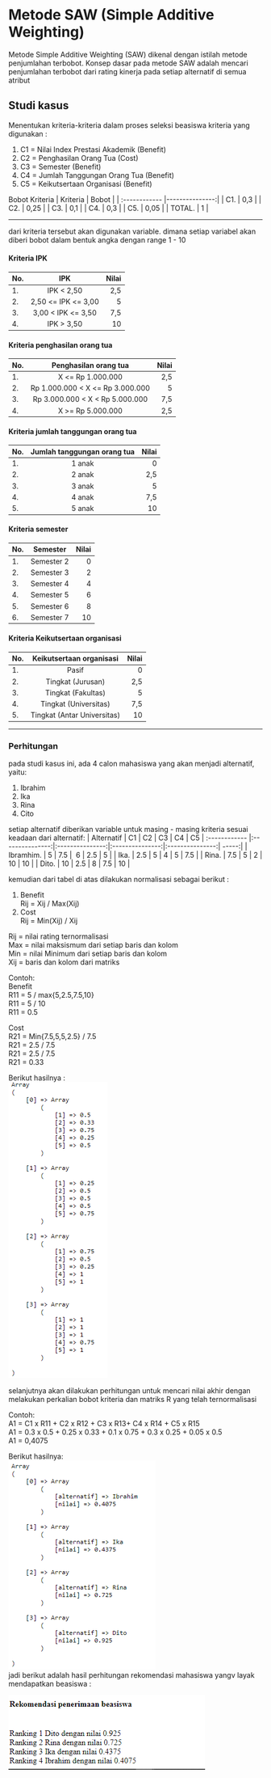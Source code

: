 # Metode SAW (Simple Additive Weighting)
Metode Simple Additive Weighting (SAW) dikenal dengan istilah metode penjumlahan terbobot. Konsep dasar pada metode SAW adalah mencari penjumlahan terbobot dari rating kinerja pada setiap alternatif di semua atribut

## Studi kasus
Menentukan kriteria-kriteria dalam proses seleksi beasiswa
kriteria yang digunakan :

1. C1 = Nilai Index Prestasi Akademik (Benefit)
2. C2 = Penghasilan Orang Tua (Cost)
3. C3 = Semester (Benefit)
4. C4 = Jumlah Tanggungan Orang Tua (Benefit)
5. C5 = Keikutsertaan Organisasi (Benefit)

Bobot Kriteria
| Kriteria  | Bobot  |
| :------------ |---------------:| 
| C1. | 0,3 | 
| C2. | 0,25 | 
| C3. | 0,1 | 
| C4. | 0,3 | 
| C5. | 0,05 | 
| TOTAL. | 1 | 

---
dari kriteria tersebut akan digunakan variable. dimana setiap variabel akan diberi bobot dalam bentuk angka dengan range 1 - 10
#### Kriteria IPK
| No.  | IPK  | Nilai |
| :------------ |:---------------:| -----:|
| 1. | IPK < 2,50 | 2,5 |
| 2. | 2,50 <= IPK <= 3,00  | 5 |
| 3. | 3,00 < IPK <= 3,50  | 7,5 |
| 4. |  IPK > 3,50  | 10 |

#### Kriteria penghasilan orang tua
| No.  | Penghasilan orang tua  | Nilai |
| :------------ |:---------------:| -----:|
| 1. | X <= Rp 1.000.000 | 2,5 |
| 2. | Rp 1.000.000 < X <= Rp 3.000.000 | 5 |
| 3. | Rp 3.000.000 < X < Rp 5.000.000 | 7,5 |
| 4. | X >= Rp 5.000.000 | 2,5 |

#### Kriteria jumlah tanggungan orang tua
| No.  | Jumlah tanggungan orang tua  | Nilai |
| :------------ |:---------------:| -----:|
| 1. | 1 anak | 0 |
| 2. | 2 anak | 2,5 |
| 3. | 3 anak | 5 |
| 4. | 4 anak | 7,5 |
| 5. | 5 anak | 10 |

#### Kriteria semester
| No.  | Semester  | Nilai |
| :------------ |:---------------:| -----:|
| 1. | Semester 2 | 0 |
| 2. | Semester 3 | 2 |
| 3. | Semester 4 | 4 |
| 4. | Semester 5 | 6 |
| 5. | Semester 6 | 8 |
| 6. | Semester 7 | 10 |

#### Kriteria Keikutsertaan organisasi
| No.  | Keikutsertaan organisasi  | Nilai |
| :------------ |:---------------:| -----:|
| 1. | Pasif | 0 |
| 2. | Tingkat (Jurusan) | 2,5 |
| 3. | Tingkat (Fakultas) | 5 |
| 4. | Tingkat (Universitas) | 7,5 |
| 5. | Tingkat (Antar Universitas) | 10 |

---
### Perhitungan
pada studi kasus ini, ada 4 calon mahasiswa yang akan menjadi alternatif, yaitu:
1. Ibrahim
1. Ika
2. Rina
3. Cito

setiap alternatif diberikan variable untuk masing - masing kriteria sesuai keadaan dari alternatif: 
| Alternatif  | C1  | C2 | C3 | C4 | C5
| :------------ |:---------------:|:---------------:|:---------------:|:---------------:| -----:|
| Ibramhim. | 5 | 7.5 |  6 | 2.5 | 5 |
| Ika. | 2.5 | 5 | 4 | 5 | 7.5 |
| Rina. | 7.5 | 5 | 2 | 10 | 10 |
| Dito. | 10 | 2.5 | 8 | 7.5 | 10 |

kemudian dari tabel di atas dilakukan normalisasi sebagai berikut :
1. Benefit\
    Rij = Xij / Max(Xij)
2. Cost\
    Rij = Min(Xij) / Xij

Rij = nilai rating ternormalisasi\
Max = nilai maksismum dari setiap baris dan kolom\
Min = nilai Minimum dari setiap baris dan kolom\
Xij = baris dan kolom dari matriks

Contoh: \
Benefit\
R11 = 5 / max{5,2.5,7.5,10} \
R11 = 5 / 10\
R11 = 0.5

Cost\
R21 = Min{7.5,5,5,2.5} / 7.5\
R21 = 2.5 / 7.5\
R21 = 2.5 / 7.5\
R21 = 0.33

Berikut hasilnya :\
![picture](img/1.PNG)

selanjutnya akan dilakukan perhitungan untuk mencari nilai akhir dengan melakukan perkalian bobot kriteria dan matriks R yang telah ternormalisasi

Contoh:\
A1 = C1 x R11 + C2 x R12 + C3 x R13+ C4 x R14 + C5 x R15\
A1 = 0.3 x 0.5 + 0.25 x 0.33 + 0.1 x 0.75 + 0.3 x 0.25 + 0.05 x 0.5\
A1 = 0,4075

Berikut hasilnya: \
![picture](img/2.PNG)\
jadi berikut adalah hasil perhitungan rekomendasi mahasiswa yangv layak mendapatkan beasiswa :

![picture](img/3.PNG)